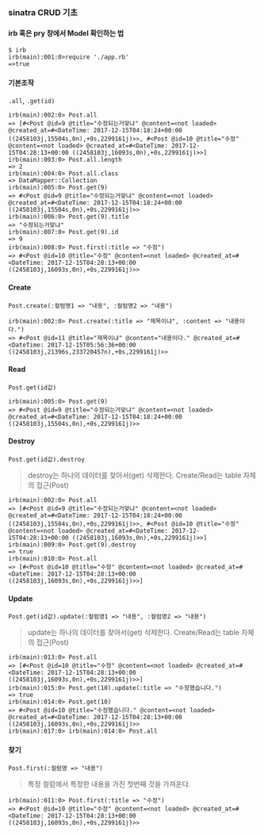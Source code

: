 ### sinatra CRUD 기초


#### irb 혹은 pry 창에서 Model 확인하는 법

```console
$ irb
irb(main):001:0>require './app.rb'
=>true
```

#### 기본조작

`.all`, `.get(id)`

```console
irb(main):002:0> Post.all
=> [#<Post @id=9 @title="수정되는거맞냐" @content=<not loaded> @created_at=#<DateTime: 2017-12-15T04:18:24+00:00 ((2458103j,15504s,0n),+0s,2299161j)>>, #<Post @id=10 @title="수정" @content=<not loaded> @created_at=#<DateTime: 2017-12-15T04:28:13+00:00 ((2458103j,16093s,0n),+0s,2299161j)>>]
irb(main):003:0> Post.all.length
=> 2
irb(main):004:0> Post.all.class
=> DataMapper::Collection
irb(main):005:0> Post.get(9)
=> #<Post @id=9 @title="수정되는거맞냐" @content=<not loaded> @created_at=#<DateTime: 2017-12-15T04:18:24+00:00 ((2458103j,15504s,0n),+0s,2299161j)>>
irb(main):006:0> Post.get(9).title
=> "수정되는거맞냐"
irb(main):007:0> Post.get(9).id
=> 9
irb(main):008:0> Post.first(:title => "수정")
=> #<Post @id=10 @title="수정" @content=<not loaded> @created_at=#<DateTime: 2017-12-15T04:28:13+00:00 ((2458103j,16093s,0n),+0s,2299161j)>>
```

#### Create

`Post.create(:컬럼명1 => "내용", :컬럼명2 => "내용")`

```console
irb(main):002:0> Post.create(:title => "제목이냐", :content => "내용이다.")
=> #<Post @id=11 @title="제목이냐" @content="내용이다." @created_at=#<DateTime: 2017-12-15T05:56:36+00:00 ((2458103j,21396s,233720457n),+0s,2299161j)>>
```

#### Read

`Post.get(id값)`

```console
irb(main):005:0> Post.get(9)
=> #<Post @id=9 @title="수정되는거맞냐" @content=<not loaded> @created_at=#<DateTime: 2017-12-15T04:18:24+00:00 ((2458103j,15504s,0n),+0s,2299161j)>>
```

#### Destroy

`Post.get(id값).destroy`

> destroy는 하나의 데이터를 찾아서(get) 삭제한다. Create/Read는 table 자체의 접근(Post)

```console
irb(main):002:0> Post.all
=> [#<Post @id=9 @title="수정되는거맞냐" @content=<not loaded> @created_at=#<DateTime: 2017-12-15T04:18:24+00:00 ((2458103j,15504s,0n),+0s,2299161j)>>, #<Post @id=10 @title="수정" @content=<not loaded> @created_at=#<DateTime: 2017-12-15T04:28:13+00:00 ((2458103j,16093s,0n),+0s,2299161j)>>]
irb(main):009:0> Post.get(9).destroy
=> true
irb(main):010:0> Post.all
=> [#<Post @id=10 @title="수정" @content=<not loaded> @created_at=#<DateTime: 2017-12-15T04:28:13+00:00 ((2458103j,16093s,0n),+0s,2299161j)>>]
```

#### Update

`Post.get(id값).update(:컬럼명1 => "내용", :컬럼명2 => "내용")`

> update는 하나의 데이터를 찾아서(get) 삭제한다. Create/Read는 table 자체의 접근(Post)

```console
irb(main):013:0> Post.all
=> [#<Post @id=10 @title="수정" @content=<not loaded> @created_at=#<DateTime: 2017-12-15T04:28:13+00:00 ((2458103j,16093s,0n),+0s,2299161j)>>]
irb(main):015:0> Post.get(10).update(:title => "수정했습니다.")
=> true
irb(main):014:0> Post.get(10)
=> #<Post @id=10 @title="수정했습니다." @content=<not loaded> @created_at=#<DateTime: 2017-12-15T04:28:13+00:00 ((2458103j,16093s,0n),+0s,2299161j)>>
irb(main):017:0> irb(main):014:0> Post.all
```

#### 찾기

`Post.first(:컬럼명 => "내용")`

> 특정 컬럼에서 특정한 내용을 가진 첫번째 것을 가져온다.

```console
irb(main):011:0> Post.first(:title => "수정")
=> #<Post @id=10 @title="수정" @content=<not loaded> @created_at=#<DateTime: 2017-12-15T04:28:13+00:00 ((2458103j,16093s,0n),+0s,2299161j)>>
```
